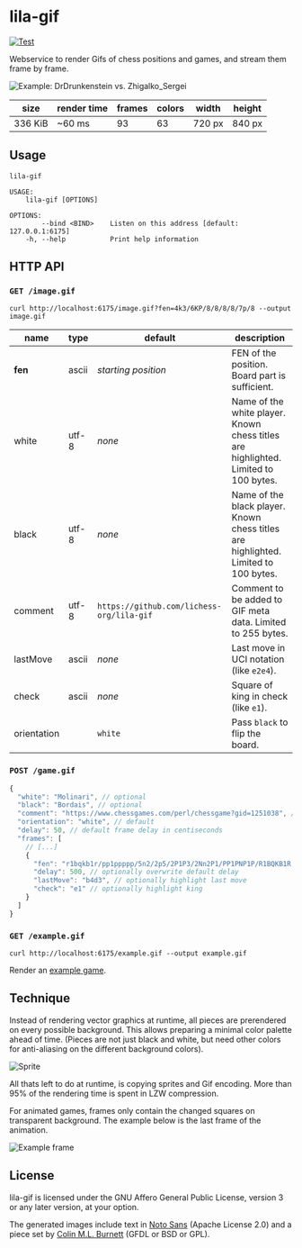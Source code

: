 lila-gif
========

[![Test](https://github.com/lichess-org/lila-gif/actions/workflows/test.yml/badge.svg)](https://github.com/lichess-org/lila-gif/actions/workflows/test.yml)

Webservice to render Gifs of chess positions and games, and stream them
frame by frame.

![Example: DrDrunkenstein vs. Zhigalko_Sergei](/example.gif)

size | render time | frames | colors | width | height
--- | --- | --- | --- | --- | ---
336 KiB | ~60 ms | 93 | 63 | 720 px | 840 px

Usage
-----

```
lila-gif

USAGE:
    lila-gif [OPTIONS]

OPTIONS:
        --bind <BIND>    Listen on this address [default: 127.0.0.1:6175]
    -h, --help           Print help information
```

HTTP API
--------

### `GET /image.gif`

```
curl http://localhost:6175/image.gif?fen=4k3/6KP/8/8/8/8/7p/8 --output image.gif
```

name | type | default | description
--- | --- | --- | ---
**fen** | ascii | *starting position* | FEN of the position. Board part is sufficient.
white | utf-8 | *none* | Name of the white player. Known chess titles are highlighted. Limited to 100 bytes.
black | utf-8 | *none* | Name of the black player. Known chess titles are highlighted. Limited to 100 bytes.
comment | utf-8 | `https://github.com/lichess-org/lila-gif` | Comment to be added to GIF meta data. Limited to 255 bytes.
lastMove | ascii | *none* | Last move in UCI notation (like `e2e4`).
check | ascii | *none* | Square of king in check (like `e1`).
orientation | | `white` | Pass `black` to flip the board.

### `POST /game.gif`

```javascript
{
  "white": "Molinari", // optional
  "black": "Bordais", // optional
  "comment": "https://www.chessgames.com/perl/chessgame?gid=1251038", // optional
  "orientation": "white", // default
  "delay": 50, // default frame delay in centiseconds
  "frames": [
    // [...]
    {
      "fen": "r1bqkb1r/pp1ppppp/5n2/2p5/2P1P3/2Nn2P1/PP1PNP1P/R1BQKB1R w KQkq - 1 6",
      "delay": 500, // optionally overwrite default delay
      "lastMove": "b4d3", // optionally highlight last move
      "check": "e1" // optionally highlight king
    }
  ]
}
```

### `GET /example.gif`

```
curl http://localhost:6175/example.gif --output example.gif
```

Render an [example game](https://lichess.org/Q0iQs5Zi).

Technique
---------

Instead of rendering vector graphics at runtime, all pieces are prerendered
on every possible background. This allows preparing a minimal color palette
ahead of time. (Pieces are not just black and white, but need other colors
for anti-aliasing on the different background colors).

![Sprite](/theme/sprite.gif)

All thats left to do at runtime, is copying sprites and Gif encoding.
More than 95% of the rendering time is spent in LZW compression.

For animated games, frames only contain the changed squares on transparent
background. The example below is the last frame of the animation.

![Example frame](/example-frame.gif)

License
-------

lila-gif is licensed under the GNU Affero General Public License, version 3 or
any later version, at your option.

The generated images include text in
[Noto Sans](https://fonts.google.com/specimen/Noto+Sans) (Apache License 2.0)
and a piece set by
[Colin M.L. Burnett](https://en.wikipedia.org/wiki/User:Cburnett)
(GFDL or BSD or GPL).

